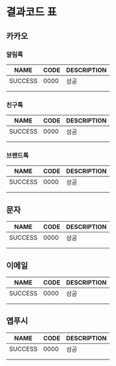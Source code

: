 # 결과코드 표
## 카카오
### 알림톡
| NAME    | CODE | DESCRIPTION |
| ------- | ---- | ----------- |
| SUCCESS | 0000 | 성공        |
|         |      |             |
|         |      |             |
### 친구톡
| NAME    | CODE | DESCRIPTION |
| ------- | ---- | ----------- |
| SUCCESS | 0000 | 성공        |
|         |      |             |
|         |      |             |

### 브랜드톡
| NAME    | CODE | DESCRIPTION |
| ------- | ---- | ----------- |
| SUCCESS | 0000 | 성공        |
|         |      |             |
|         |      |             |



## 문자
| NAME    | CODE | DESCRIPTION |
| ------- | ---- | ----------- |
| SUCCESS | 0000 | 성공        |
|         |      |             |
|         |      |             |


## 이메일
| NAME    | CODE | DESCRIPTION |
| ------- | ---- | ----------- |
| SUCCESS | 0000 | 성공        |
|         |      |             |
|         |      |             |


## 앱푸시
| NAME    | CODE | DESCRIPTION |
| ------- | ---- | ----------- |
| SUCCESS | 0000 | 성공        |
|         |      |             |
|         |      |             |

